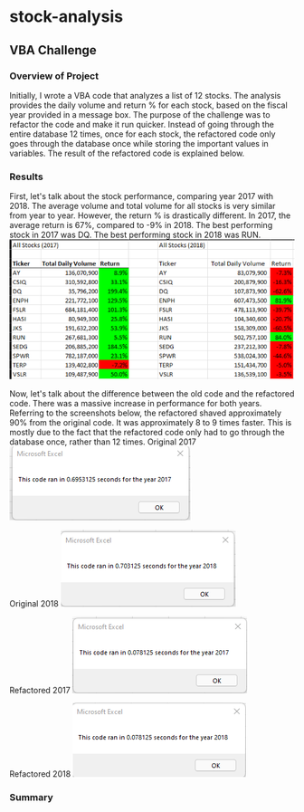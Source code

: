 # stock-analysis
## VBA Challenge

### Overview of Project
Initially, I wrote a VBA code that analyzes a list of 12 stocks. The analysis provides the daily volume and return % for each stock, based on the fiscal year provided in a message box. The purpose of the challenge was to refactor the code and make it run quicker. Instead of going through the entire database 12 times, once for each stock, the refactored code only goes through the database once while storing the important values in variables. The result of the refactored code is explained below.

### Results
First, let's talk about the stock performance, comparing year 2017 with 2018. The average volume and total volume for all stocks is very similar from year to year. However, the return % is drastically different. In 2017, the average return is 67%, compared to -9% in 2018. The best performing stock in 2017 was DQ. The best performing stock in 2018 was RUN.
![](https://github.com/mpfraser7/stock-analysis/blob/main/Stock%20Performance%20Comparison.png)



Now, let's talk about the difference between the old code and the refactored code. There was a massive increase in performance for both years. Referring to the screenshots below, the refactored shaved approximately 90% from the original code. It was approximately 8 to 9 times faster. This is mostly due to the fact that the refactored code only had to go through the database once, rather than 12 times.
Original 2017
![](https://github.com/mpfraser7/stock-analysis/blob/main/Original%202017.png)

Original 2018
![](https://github.com/mpfraser7/stock-analysis/blob/main/Original%202018.png)

Refactored 2017
![](https://github.com/mpfraser7/stock-analysis/blob/main/2017%20Refactored.png)

Refactored 2018
![](https://github.com/mpfraser7/stock-analysis/blob/main/2018%20Refactored.png)
### Summary
